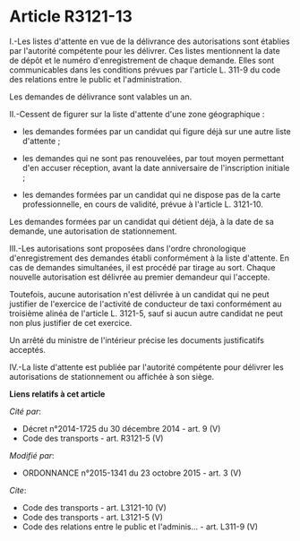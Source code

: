# Article R3121-13

I.-Les listes d'attente en vue de la délivrance des autorisations sont établies par l'autorité compétente pour les délivrer.
Ces listes mentionnent la date de dépôt et le numéro d'enregistrement de chaque demande. Elles sont communicables dans les
conditions prévues par l'article L. 311-9 du code des relations entre le public et l'administration. 

Les demandes de délivrance sont valables un an. 

II.-Cessent de figurer sur la liste d'attente d'une zone géographique :

- les demandes formées par un candidat qui figure déjà sur une autre liste d'attente ;

- les demandes qui ne sont pas renouvelées, par tout moyen permettant d'en accuser réception, avant la date anniversaire de
l'inscription initiale ;

- les demandes formées par un candidat qui ne dispose pas de la carte professionnelle, en cours de validité, prévue à
l'article L. 3121-10. 

Les demandes formées par un candidat qui détient déjà, à la date de sa demande, une autorisation de stationnement. 

III.-Les autorisations sont proposées dans l'ordre chronologique d'enregistrement des demandes établi conformément à la liste
d'attente. En cas de demandes simultanées, il est procédé par tirage au sort. Chaque nouvelle autorisation est délivrée au
premier demandeur qui l'accepte. 

Toutefois, aucune autorisation n'est délivrée à un candidat qui ne peut justifier de l'exercice de l'activité de conducteur
de taxi conformément au troisième alinéa de l'article L. 3121-5, sauf si aucun autre candidat ne peut non plus justifier de
cet exercice. 

Un arrêté du ministre de l'intérieur précise les documents justificatifs acceptés. 

IV.-La liste d'attente est publiée par l'autorité compétente pour délivrer les autorisations de stationnement ou affichée à
son siège.

**Liens relatifs à cet article**

_Cité par_:

  - Décret n°2014-1725 du 30 décembre 2014 - art. 9 (V)
  - Code des transports - art. R3121-5 (V)

_Modifié par_:

  - ORDONNANCE n°2015-1341 du 23 octobre 2015 - art. 3 (V)

_Cite_:

  - Code des transports - art. L3121-10 (V)
  - Code des transports - art. L3121-5 (V)
  - Code des relations entre le public et l'adminis... - art. L311-9 (V)
